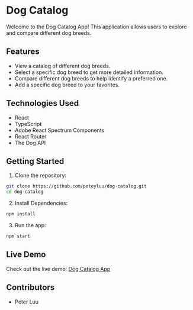 # Dog Catalog

Welcome to the Dog Catalog App! This application allows users to explore and compare different dog breeds.

## Features

- View a catalog of different dog breeds.
- Select a specific dog breed to get more detailed information.
- Compare different dog breeds to help identify a preferred one.
- Add a specific dog breed to your favorites.

## Technologies Used

- React
- TypeScript
- Adobe React Spectrum Components
- React Router
- The Dog API

## Getting Started

1. Clone the repository:

```bash
git clone https://github.com/peteyluu/dog-catalog.git
cd dog-catalog
```

2. Install Dependencies:

```bash
npm install
```

3. Run the app:

```bash
npm start
```

## Live Demo

Check out the live demo: [Dog Catalog App](https://transcendent-platypus-7c2ed3.netlify.app/)

## Contributors

- Peter Luu
